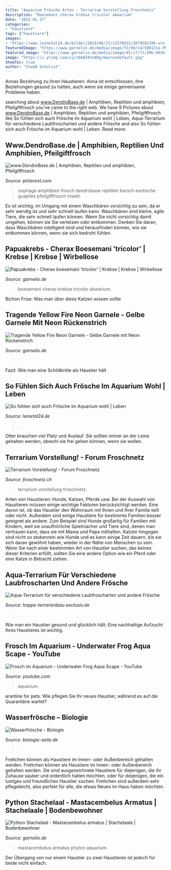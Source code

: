 ```yaml
---
title: "Aquarium Frösche Arten : Terrarium Vorstellung Froschnetz"
description: "Boesemani cherax krebse tricolor akwarium"
date: "2022-01-17"
categories:
- "haustiere"
tags: ["haustiere"]
images:
- "https://www.leinetal24.de/bilder/2019/06/21/12578812/2079582396-urn-newsml-dpa-com-20090101-190620-99-729878_large_4_3-2Cef.jpg"
featuredImage: "https://www.garnelio.de/media/image/f2/9d/14/500121a-Phyton-Stachelaal-Mastacembelus-armatus.jpg"
featured_image: "https://www.garnelio.de/media/image/45/c7/71/IMG-8934-boesemani-tricolorbRPQGhE6NDRYr.jpg"
image: "https://i.ytimg.com/vi/s6A8Z4tnARg/maxresdefault.jpg"
ShowToc: true
author: "Chadd Schulist"
---
```



Annas Beziehung zu ihren Haustieren: Anna ist entschlossen, ihre Beziehungen gesund zu halten, auch wenn sie einige gemeinsame Probleme haben.

	

		
searching about www.DendroBase.de | Amphibien, Reptilien und amphibien, Pfeilgiftfrosch you've came to the right web. We have 9 Pictures about www.DendroBase.de | Amphibien, Reptilien und amphibien, Pfeilgiftfrosch like So fühlen sich auch Frösche im Aquarium wohl | Leben, Aqua-Terrarium für verschiedene Laubfroscharten und andere Frösche and also So fühlen sich auch Frösche im Aquarium wohl | Leben. Read more:
		
    
## Www.DendroBase.de | Amphibien, Reptilien Und Amphibien, Pfeilgiftfrosch

<img loading=lazy src="https://i.pinimg.com/736x/56/bc/47/56bc47bf128e39455576fc2d99aff0d4--poison-red.jpg" onerror="this.onerror=null;this.src='https://tse2.mm.bing.net/th?id=OIP.n1mbvYqjlthXVH7QBaitVQHaFj&amp;pid=15.1';" alt="www.DendroBase.de | Amphibien, Reptilien und amphibien, Pfeilgiftfrosch">

_Source: pinterest.com_

>oophaga amphibien frosch dendrobase reptilien karsch exotische guapiles pfeilgiftfrosch insekt. 

	

Es ist wichtig, im Umgang mit einem Waschbären vorsichtig zu sein, da er sehr wendig ist und sehr schnell laufen kann.
Waschbären sind kleine, agile Tiere, die sehr schnell laufen können. Wenn Sie nicht vorsichtig damit umgehen, können sie Sie verletzen oder entkommen. Denken Sie daran, dass Waschbären intelligent sind und herausfinden können, wie sie entkommen können, wenn sie sich bedroht fühlen.

    
## Papuakrebs - Cherax Boesemani &#039;tricolor&#039; | Krebse | Krebse | Wirbellose

<img loading=lazy src="https://www.garnelio.de/media/image/45/c7/71/IMG-8934-boesemani-tricolorbRPQGhE6NDRYr.jpg" onerror="this.onerror=null;this.src='https://tse3.mm.bing.net/th?id=OIP.VmH_3vEWvGEeISB9yffHZgHaE8&amp;pid=15.1';" alt="Papuakrebs - Cherax boesemani &#039;tricolor&#039; | Krebse | Krebse | Wirbellose">

_Source: garnelio.de_

>boesemani cherax krebse tricolor akwarium. 

	

Bichon Frise: Was man über diese Katzen wissen sollte

    
## Tragende Yellow Fire Neon Garnele - Gelbe Garnele Mit Neon Rückenstrich

<img loading=lazy src="https://www.garnelio.de/media/image/c5/a5/6d/Unbenannt-13gDAvSpJIo7lA.jpg" onerror="this.onerror=null;this.src='https://tse3.mm.bing.net/th?id=OIP.dDy0Z9xbXMFIhcgfla0M1QHaFj&amp;pid=15.1';" alt="Tragende Yellow Fire Neon Garnele - Gelbe Garnele mit Neon Rückenstrich">

_Source: garnelio.de_

>. 

	

Fazit: Wie man eine Schildkröte als Haustier hält

    
## So Fühlen Sich Auch Frösche Im Aquarium Wohl | Leben

<img loading=lazy src="https://www.leinetal24.de/bilder/2019/06/21/12578812/2079582396-urn-newsml-dpa-com-20090101-190620-99-729878_large_4_3-2Cef.jpg" onerror="this.onerror=null;this.src='https://tse1.mm.bing.net/th?id=OIP.ydokX_YIHR6eL8dL0RsksQHaEK&amp;pid=15.1';" alt="So fühlen sich auch Frösche im Aquarium wohl | Leben">

_Source: leinetal24.de_

>. 

	

Otter brauchen viel Platz und Auslauf. Sie sollten immer an der Leine gehalten werden, obwohl sie frei gehen können, wenn sie wollen.

    
## Terrarium Vorstellung! - Forum Froschnetz

<img loading=lazy src="https://www.froschnetz.ch/forum/bilder/privat_kl/20140524_221701_burnpoint.jpg" onerror="this.onerror=null;this.src='https://tse1.mm.bing.net/th?id=OIP.NdIPjIBFFkQA2P6wbDov5AHaEK&amp;pid=15.1';" alt="Terrarium Vorstellung! - Forum Froschnetz">

_Source: froschnetz.ch_

>terrarium vorstellung froschnetz. 

	

Arten von Haustieren: Hunde, Katzen, Pferde usw.
Bei der Auswahl von Haustieren müssen einige wichtige Faktoren berücksichtigt werden. Eine davon ist, ob das Haustier den Wohnraum mit Ihnen und Ihrer Familie teilt oder nicht. Außerdem sind einige Haustiere für bestimmte Familien besser geeignet als andere. Zum Beispiel sind Hunde großartig für Familien mit Kindern, weil sie unaufhörliche Spielmacher und Tiere sind, denen man vertrauen kann, dass sie mit Mama und Papa mithalten. Katzen hingegen sind nicht so stubenrein wie Hunde und es kann einige Zeit dauern, bis sie sich daran gewöhnt haben, wieder in der Nähe von Menschen zu sein. Wenn Sie nach einer bestimmten Art von Haustier suchen, das keines dieser Kriterien erfüllt, sollten Sie eine andere Option wie ein Pferd oder eine Katze in Betracht ziehen.

    
## Aqua-Terrarium Für Verschiedene Laubfroscharten Und Andere Frösche

<img loading=lazy src="https://hoppe-terrarienbau-exclusiv.de/wp-content/uploads/2020/03/Totale-Detail.jpg" onerror="this.onerror=null;this.src='https://tse4.mm.bing.net/th?id=OIP.Rh6y8xwWKKAH_U6h3x64EAHaE8&amp;pid=15.1';" alt="Aqua-Terrarium für verschiedene Laubfroscharten und andere Frösche">

_Source: hoppe-terrarienbau-exclusiv.de_

>. 

	

Wie man ein Haustier gesund und glücklich hält: Eine nachhaltige Aufzucht Ihres Haustieres ist wichtig.

    
## Frosch Im Aquarium - Underwater Frog Aqua Scape - YouTube

<img loading=lazy src="https://i.ytimg.com/vi/s6A8Z4tnARg/maxresdefault.jpg" onerror="this.onerror=null;this.src='https://tse2.mm.bing.net/th?id=OIP.MDG5aqUEwMKAB_2lMNYmpwHaEK&amp;pid=15.1';" alt="Frosch im Aquarium - Underwater Frog Aqua Scape - YouTube">

_Source: youtube.com_

>aquarium. 

	

arantine for pets: Wie pflegen Sie Ihr neues Haustier, während es auf die Quarantäne wartet?

    
## Wasserfrösche – Biologie

<img loading=lazy src="https://upload.wikimedia.org/wikipedia/commons/thumb/b/bc/Teichfrosch_Max_Winter.jpg/600px-Teichfrosch_Max_Winter.jpg" onerror="this.onerror=null;this.src='https://tse4.mm.bing.net/th?id=OIP.OzMJ2CJt_f4KKN-84wqVbQHaGg&amp;pid=15.1';" alt="Wasserfrösche – Biologie">

_Source: biologie-seite.de_

>. 

	

Frettchen können als Haustiere im Innen- oder Außenbereich gehalten werden.
Frettchen können als Haustiere im Innen- oder Außenbereich gehalten werden. Sie sind ausgezeichnete Haustiere für diejenigen, die ihr Zuhause sauber und ordentlich halten möchten, oder für diejenigen, die ein lustiges und freundliches Haustier suchen. Frettchen sind außerdem sehr pflegeleicht, also perfekt für alle, die etwas Neues im Haus haben möchten.

    
## Python Stachelaal - Mastacembelus Armatus | Stachelaale | Bodenbewohner

<img loading=lazy src="https://www.garnelio.de/media/image/f2/9d/14/500121a-Phyton-Stachelaal-Mastacembelus-armatus.jpg" onerror="this.onerror=null;this.src='https://tse3.mm.bing.net/th?id=OIP.Fi-v4Sh6FXV2A6h5-h6qsgHaF7&amp;pid=15.1';" alt="Python Stachelaal - Mastacembelus armatus | Stachelaale | Bodenbewohner">

_Source: garnelio.de_

>mastacembelus armatus phyton aquarium. 

	

Der Übergang von nur einem Haustier zu zwei Haustieren ist jedoch für beide nicht einfach.


